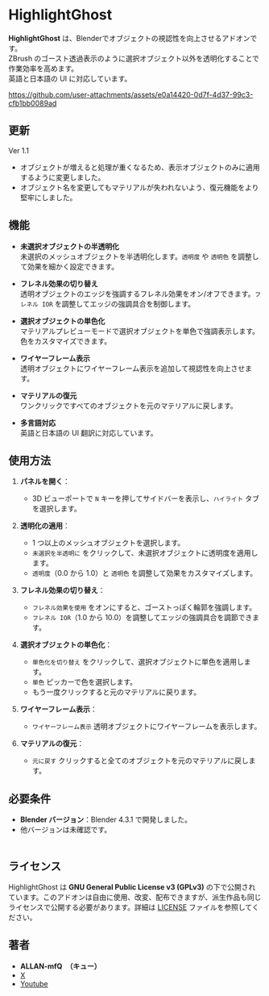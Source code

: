 # HighlightGhost

**HighlightGhost** は、Blenderでオブジェクトの視認性を向上させるアドオンです。  
ZBrush のゴースト透過表示のように選択オブジェクト以外を透明化することで作業効率を高めます。  
英語と日本語の UI に対応しています。


https://github.com/user-attachments/assets/e0a14420-0d7f-4d37-99c3-cfb1bb0089ad  
## 更新  
Ver 1.1  
- オブジェクトが増えると処理が重くなるため、表示オブジェクトのみに適用するように変更しました。  
- オブジェクト名を変更してもマテリアルが失われないよう、復元機能をより堅牢にしました。  

## 機能  
- **未選択オブジェクトの半透明化**  
  未選択のメッシュオブジェクトを半透明化します。`透明度` や `透明色` を調整して効果を細かく設定できます。

- **フレネル効果の切り替え**  
  透明オブジェクトのエッジを強調するフレネル効果をオン/オフできます。`フレネル IOR` を調整してエッジの強調具合を制御します。

- **選択オブジェクトの単色化**  
  マテリアルプレビューモードで選択オブジェクトを単色で強調表示します。色をカスタマイズできます。

- **ワイヤーフレーム表示**  
  透明オブジェクトにワイヤーフレーム表示を追加して視認性を向上させます。

- **マテリアルの復元**  
  ワンクリックですべてのオブジェクトを元のマテリアルに戻します。

- **多言語対応**  
  英語と日本語の UI 翻訳に対応しています。

## 使用方法  

1. **パネルを開く**：  
   - 3D ビューポートで `N` キーを押してサイドバーを表示し、`ハイライト` タブを選択します。

2. **透明化の適用**：  
   - 1 つ以上のメッシュオブジェクトを選択します。  
   - `未選択を半透明に` をクリックして、未選択オブジェクトに透明度を適用します。  
   - `透明度`（0.0 から 1.0）と `透明色` を調整して効果をカスタマイズします。

3. **フレネル効果の切り替え**：  
   - `フレネル効果を使用` をオンにすると、ゴーストっぽく輪郭を強調します。  
   - `フレネル IOR`（1.0 から 10.0）を調整してエッジの強調具合を調節できます。

4. **選択オブジェクトの単色化**：  
   - `単色化を切り替え` をクリックして、選択オブジェクトに単色を適用します。  
   - `単色` ピッカーで色を選択します。  
   - もう一度クリックすると元のマテリアルに戻ります。

5. **ワイヤーフレーム表示**：  
   - `ワイヤーフレーム表示` 透明オブジェクトにワイヤーフレームを表示します。  

6. **マテリアルの復元**：  
   - `元に戻す` クリックすると全てのオブジェクトを元のマテリアルに戻します。

## 必要条件

- **Blender バージョン**：Blender 4.3.1 で開発しました。  
- 他バージョンは未確認です。
  <br>
  <br>
## ライセンス

HighlightGhost は **GNU General Public License v3 (GPLv3)** の下で公開されています。このアドオンは自由に使用、改変、配布できますが、派生作品も同じライセンスで公開する必要があります。詳細は [LICENSE](LICENSE) ファイルを参照してください。 
<br>

## 著者

- **ALLAN-mfQ　（キュー）**  
- [X](https://x.com/Qdegozaimasu)  
- [Youtube](https://www.youtube.com/channel/UCiIz3zCHwNroYE9h4h5BDew)

